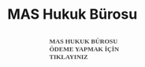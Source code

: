# MAS Hukuk Bürosu

<a style="display:block; width:155px; height:58px; text-decoration:none; color:#444; background:url(https://pos.param.com.tr/Tahsilat/images/etahsilat.png) no-repeat; padding:12px 10px 30px 85px; font:bold 13px Tahoma" href="https://pos.param.com.tr/Tahsilat/Default.aspx?k=291ada85-0530-473d-963e-4d995deb324e" target="_blank">MAS HUKUK BÜROSU<br />ÖDEME YAPMAK İÇİN TIKLAYINIZ</a>
